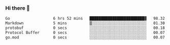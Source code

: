 ### Hi there 👋

<!--
**yeya24/yeya24** is a ✨ _special_ ✨ repository because its `README.md` (this file) appears on your GitHub profile.

Here are some ideas to get you started:

- 🔭 I’m currently working on ...
- 🌱 I’m currently learning ...
- 👯 I’m looking to collaborate on ...
- 🤔 I’m looking for help with ...
- 💬 Ask me about ...
- 📫 How to reach me: ...
- 😄 Pronouns: ...
- ⚡ Fun fact: ...
-->

<!--START_SECTION:waka-->

```txt
Go                   6 hrs 52 mins   ████████████████████████▓   98.32 %
Markdown             5 mins          ▒░░░░░░░░░░░░░░░░░░░░░░░░   01.30 %
protobuf             0 secs          ░░░░░░░░░░░░░░░░░░░░░░░░░   00.18 %
Protocol Buffer      0 secs          ░░░░░░░░░░░░░░░░░░░░░░░░░   00.07 %
go.mod               0 secs          ░░░░░░░░░░░░░░░░░░░░░░░░░   00.07 %
```

<!--END_SECTION:waka-->
